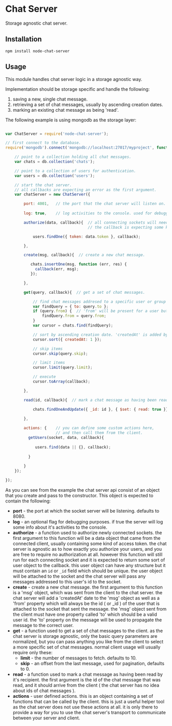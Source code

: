 # Chat Server

Storage agnostic chat server.

## Installation

```
npm install node-chat-server
```

## Usage

This module handles chat server logic in a storage agnostic way.

Implementation should be storage specific and handle the following:

 1. saving a new, single chat message.
 2. retrieving a set of chat messages, usually by ascending creation dates.
 3. marking an existing chat message as being 'read'.

The following example is using mongodb as the storage layer:

```js

var ChatServer = require('node-chat-server');

// first connect to the database.
require('mongodb').connect('mongodb://localhost:27017/myproject', function(err, db) {

    // point to a collection holding all chat messages.
    var chats = db.collection('chats');

    // point to a collection of users for authentication.
    var users = db.collection('users');

    // start the chat server.
    // all callbacks are expecting an error as the first argument.
    var chatServer = new ChatServer({

        port: 4001,   // the port that the chat server will listen on. defaults to 8080.
        
        log: true,    // log activities to the console. used for debugging purposes.

        authorize(data, callback){  // all connecting sockets will need to authorize before doing anything else.
                                    // the callback is expecting some kind of user object as the second argument.

            users.findOne({ token: data.token }, callback);

        },

        create(msg, callback){  // create a new chat message.

           chats.insertOne(msg, function (err, res) {
             callback(err, msg);
           });

        },

        get(query, callback){  // get a set of chat messages.

            // find chat messages addresed to a specific user or group id.
            var findQuery = { to: query.to };
            if (query.from) {  // 'from' will be present for a user but not for a group.
                findQuery.from = query.from;
            }
            var cursor = chats.find(findQuery);

            // sort by ascending creation date. 'createdAt' is added by the chat server to every message.
            cursor.sort({ createdAt: 1 });

            // skip items
            cursor.skip(query.skip);

            // limit items
            cursor.limit(query.limit);

            // execute
            cursor.toArray(callback);

        },

        read(id, callback){  // mark a chat message as having been read by the recipient.

            chats.findOneAndUpdate({ _id: id }, { $set: { read: true }}, {}, callback);

        },
        
        actions: {    // you can define some custom actions here,
                      // and then call them from the client.
          getUsers(socket, data, callback){
             
             users.find(data || {}, callback);
             
          }
          
        }
    });

});


```

As you can see from the example the chat server api consist of an object that you create and pass to the constructor.
This object is expected to contain the following:

* **port** - the port at which the socket server will be listening. defaults to 8080.
* **log** - an optional flag for debugging purposes. if true the server will log some info about it's activities to the console.
* **authorize** - a function used to authorize newly connected sockets. the first argument to this function will be a data object that came from the connected client, usually containing some kind of access token. the chat server is agnostic as to how exactly you authorize your users, and you are free to require no authorization at all. however this function will still run for each connecting socket and it is expected to return some sort of user object to the callback. this user object can have any structure but it must contain an `id` or `_id` field which should be unique. the user object will be attached to the socket and the chat server will pass any messages addressed to this user's id to the socket.
* **create** - create a new chat message. the first argument to this function is a 'msg' object, which was sent from the client to the chat server. the chat server will add a 'createdAt' date to the 'msg' object as well as a 'from' property which will always be the id ( or _id ) of the user that is attached to the socket that sent the message. the 'msg' object sent from the client must have one property called 'to' which should be a valid user id. the 'to' property on the message will be used to propagate the message to the correct user.
* **get** - a function used to get a set of chat messages to the client. as the chat server is storage agnostic, only the basic query parameters are normalized, but you can pass anything you like from the client to select a more specific set of chat messages. normal client usage will usually require only these:
    * **limit** - the number of messages to fetch. defaults to 10.
    * **skip** - an offset from the last message, used for pagination, defaults to 0.
* **read** - a function used to mark a chat message as having been read by it's recipient. the first argument is the id of the chat message that was read, and it should arrive from the client ( the chat server has no idea about ids of chat messages ).
* **actions** - user defined actions. this is an object containing a set of functions that can be called by the client. this is just a useful helper tool as the chat server does not use these actions at all. it is only there to provide a way for you to use the chat server's transport to communicate between your server and client.
